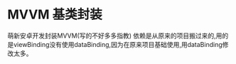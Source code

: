 # MVVM 基类封装
萌新安卓开发封装MVVM(写的不好多多指教)
依赖是从原来的项目搬过来的,用的是viewBinding没有使用dataBinding,因为在原来项目基础使用,用dataBinding修改太多。
